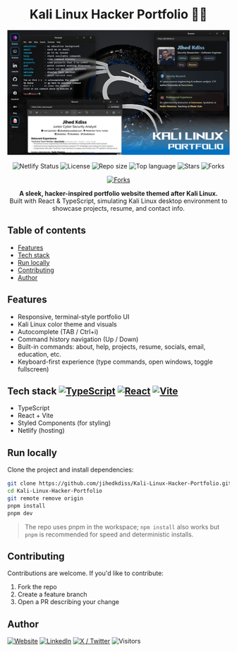 <h1 align="center">Kali Linux Hacker Portfolio 🐦‍🔥</h1>

<p align="center">
    <img src="public/og.png" alt="Kali Linux Terminal Portfolio screenshot" width="600" />
</p>

<p align="center">
    <img src="https://api.netlify.com/api/v1/badges/9818157c-d810-4ad6-b218-038707143a3c/deploy-status?style=flat-square" alt="Netlify Status" />
    <img src="https://img.shields.io/github/license/jihedkdiss/Kali-Linux-Hacker-Portfolio?style=flat-square" alt="License" />
    <img src="https://img.shields.io/github/repo-size/jihedkdiss/Kali-Linux-Hacker-Portfolio?style=flat-square" alt="Repo size" />
    <img src="https://img.shields.io/github/languages/top/jihedkdiss/Kali-Linux-Hacker-Portfolio?style=flat-square" alt="Top language" />
    <img src="https://img.shields.io/github/stars/jihedkdiss/Kali-Linux-Hacker-Portfolio?style=flat-square&color=ffcc00" alt="Stars" />
    <img src="https://img.shields.io/github/forks/jihedkdiss/Kali-Linux-Hacker-Portfolio?style=flat-square" alt="Forks" />
</p>
<p align="center">
    <a href="https://jihedkdiss.tn">
        <img src="https://img.shields.io/badge/View%20Live%20Demo-jihedkdiss.tn-17BB98?style=for-the-badge" alt="Forks" />
    </a>
</p>
<p align="center">
    <b>A sleek, hacker-inspired portfolio website themed after Kali Linux.<br></b>
    Built with React & TypeScript, simulating Kali Linux desktop environment to showcase projects, resume, and contact info.
</p>

## Table of contents

- [Features](#features)
- [Tech stack](#tech-stack)
- [Run locally](#run-locally)
- [Contributing](#contributing)
- [Author](#license--author)

## Features

- Responsive, terminal-style portfolio UI
- Kali Linux color theme and visuals
- Autocomplete (TAB / Ctrl+i)
- Command history navigation (Up / Down)
- Built-in commands: about, help, projects, resume, socials, email, education, etc.
- Keyboard-first experience (type commands, open windows, toggle fullscreen)

## Tech stack [![TypeScript](https://img.shields.io/badge/TypeScript-3.9%2B-blue?style=flat-square&logo=typescript&logoColor=white)](https://www.typescriptlang.org/) [![React](https://img.shields.io/badge/React-17%2B-%2361DAFB?style=flat-square&logo=react&logoColor=white)](https://reactjs.org/) [![Vite](https://img.shields.io/badge/Vite-%40vitejs-%23646cff?style=flat-square&logo=vite)](https://vitejs.dev/)

- TypeScript
- React + Vite
- Styled Components (for styling)
- Netlify (hosting)

## Run locally

Clone the project and install dependencies:

```bash
git clone https://github.com/jihedkdiss/Kali-Linux-Hacker-Portfolio.git
cd Kali-Linux-Hacker-Portfolio
git remote remove origin
pnpm install
pnpm dev
```

> The repo uses pnpm in the workspace; `npm install` also works but `pnpm` is recommended for speed and deterministic installs.

## Contributing

Contributions are welcome. If you'd like to contribute:

1. Fork the repo
2. Create a feature branch
3. Open a PR describing your change

## Author

[![Website](https://img.shields.io/badge/Website-jihedkdiss.tn-17BB98?style=for-the-badge)](https://jihedkdiss.tn)
[![LinkedIn](https://img.shields.io/badge/LinkedIn-%230A66C2?style=for-the-badge&logo=linkedin&logoColor=white)](https://www.linkedin.com/in/jihedkdiss)
[![X / Twitter](https://img.shields.io/badge/X-%231DA1F2?style=for-the-badge&logo=x&logoColor=white)](https://x.com/0xjio_)
<img src="https://api.visitorbadge.io/api/visitors?path=https%3A%2F%2Fgithub.com%2Fjihedkdiss%2FKali-Linux-Hacker-Portfolio&label=Visitors&countColor=%23dce775" alt="Visitors" />
